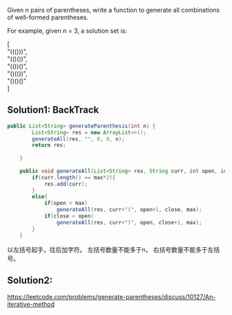 Given n pairs of parentheses, write a function to generate all combinations of well-formed parentheses.

For example, given n = 3, a solution set is:  

[  
  "((()))",  
  "(()())",  
  "(())()",  
  "()(())",  
  "()()()"  
]  


## Solution1: BackTrack
```java
public List<String> generateParenthesis(int n) {
    	List<String> res = new ArrayList<>();
    	generateAll(res, "", 0, 0, n);
    	return res;
        
    }
    
    public void generateAll(List<String> res, String curr, int open, int close, int max){
    	if(curr.length() == max*2){
    		res.add(curr);
    	}
    	else{
    		if(open < max)
    			generateAll(res, curr+"(", open+1, close, max);
    		if(close < open)
    			generateAll(res, curr+")", open, close+1, max);
    	}
    }
```
以左括号起手，往后加字符。 左括号数量不能多于n， 右括号数量不能多于左括号。

## Solution2: 
https://leetcode.com/problems/generate-parentheses/discuss/10127/An-iterative-method
